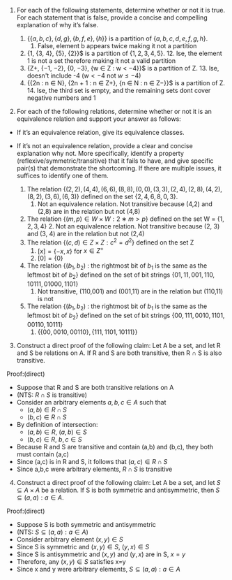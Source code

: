 1. For each of the following statements, determine whether or not it is true. For each statement that is false, provide a concise and compelling explanation of why it’s false.

	 1. $\{\{a, b, c\}, \{d, g\}, \{b, f, e\}, \{h\}\}$ is a partition of $\{a, b, c, d, e, f, g, h\}$.
		 1. False, element b appears twice making it not a partition
	12. {1, \{3, 4\}, \{5\}, \{2\}\}$ is a partition of $\{1, 2, 3, 4, 5\}$.
		12. lse, the element 1 is not a set therefore making it not a valid partition
	23. {Z+, \{−1, −2\}, \{0, −3\}, \{w ∈ Z : w < −4\}\}$ is a partition of Z.
		13. lse, doesn't include -4 ($w <-4$ not $w \leq -4$)
	34. {\{2n : n ∈ N\}, \{2n + 1 : n ∈ Z+\}, \{n ∈ N : n ∈ Z−\}\}$ is a partition of Z.
		14. lse, the third set is empty, and the remaining sets dont cover negative numbers and 1


2. For each of the following relations, determine whether or not it is an equivalence relation and support your answer as follows:
- If it’s an equivalence relation, give its equivalence classes.
- If it’s not an equivalence relation, provide a clear and concise explanation why not. More specifically, identify a property (reflexive/symmetric/transitive) that it fails to have, and give specific pair(s) that demonstrate the shortcoming. If there are multiple issues, it suffices to identify one of them.

	1. The relation $\{(2, 2), (4, 4), (6, 6), (8, 8), (0, 0), (3, 3), (2, 4), (2, 8), (4, 2), (8, 2), (3, 6), (6, 3)\}$ defined on the set $\{2, 4, 6, 8, 0, 3\}$.
		1. Not an equivalence relation. Not transitive because (4,2) and (2,8) are in the relation but not (4,8)
	2. The relation $\{(m, p) ∈ W × W : 2 ∗ m > p\}$ defined on the set W = $\{1, 2, 3, 4\}$
		2. Not an equivalence relation. Not transitive because (2, 3) and (3, 4) are in the relation but not (2,4)
	3. The relation $\{(c, d) ∈ Z × Z : c^2 = d^2\}$ defined on the set Z
		1. $[x]=\{−x,x\}$ for $x∈Z^+$
		2. $[0] = \{0\}$
	4. The relation $\{(b_{1}, b_{2})$ : the rightmost bit of $b_1$ is the same as the leftmost bit of $b_{2}\}$ defined on the set of bit strings $\{01, 11, 001, 110, 10111, 01000, 1101\}$
		1. Not transitive, (110,001) and (001,11) are in the relation but (110,11) is not
	5. The relation $\{(b_{1}, b_{2})$ : the rightmost bit of $b_{1}$ is the same as the leftmost bit of $b_{2}\}$ defined on the set of bit strings $\{00, 111, 0010, 1101, 00110, 10111\}$
		1. $\{\{00,0010,00110\},\{111,1101,10111\}\}​$


3.  Construct a direct proof of the following claim:
Let A be a set, and let R and S be relations on A. If R and S are both transitive,
then R ∩ S is also transitive.

Proof:(direct)
- Suppose that R and S are both transitive relations on A
- (NTS: $R \cap S$ is transitive)
- Consider an arbitrary elements $a,b,c \in A$ such that
	- $(a,b) \in R \cap S$
	- $(b,c) \in R \cap S$
- By definition of intersection:
	- $(a,b) \in R$, $(a,b) \in S$
	- $(b,c) \in R$, ${b,c} \in S$
- Because R and S are transitive and contain (a,b) and (b,c), they both must contain (a,c)
- Since (a,c) is in R and S, it follows that $(a,c) \in R \cap S$
- Since a,b,c were arbitrary elements, $R \cap S$ is transitive


4. Construct a direct proof of the following claim:
Let A be a set, and let $S ⊆ A × A$ be a relation. If S is both symmetric and
antisymmetric, then $S ⊆ {(a, a) : a ∈ A}$.

Proof:(direct)
- Suppose S is both symmetric and antisymmetric
- (NTS: $S \subseteq (a,a) : a \in A$)
- Consider arbitrary element $(x,y) \in S$
- Since S is symmetric and $(x,y) \in S$, $(y,x) \in S$
- Since S is antisymmetric and $(x,y)$ and $(y,x)$ are in S, $x=y$
- Therefore, any $(x,y) \in S$ satisfies x=y
- Since x and y were arbitrary elements, $S \subseteq (a,a) : a \in A$
